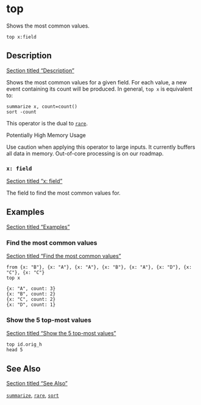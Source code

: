 # top

Shows the most common values.

```tql
top x:field
```

## Description

[Section titled “Description”](#description)

Shows the most common values for a given field. For each value, a new event containing its count will be produced. In general, `top x` is equivalent to:

```tql
summarize x, count=count()
sort -count
```

This operator is the dual to [`rare`](/reference/operators/rare).

Potentially High Memory Usage

Use caution when applying this operator to large inputs. It currently buffers all data in memory. Out-of-core processing is on our roadmap.

### `x: field`

[Section titled “x: field”](#x-field)

The field to find the most common values for.

## Examples

[Section titled “Examples”](#examples)

### Find the most common values

[Section titled “Find the most common values”](#find-the-most-common-values)

```tql
from {x: "B"}, {x: "A"}, {x: "A"}, {x: "B"}, {x: "A"}, {x: "D"}, {x: "C"}, {x: "C"}
top x
```

```tql
{x: "A", count: 3}
{x: "B", count: 2}
{x: "C", count: 2}
{x: "D", count: 1}
```

### Show the 5 top-most values

[Section titled “Show the 5 top-most values”](#show-the-5-top-most-values)

```tql
top id.orig_h
head 5
```

## See Also

[Section titled “See Also”](#see-also)

[`summarize`](/reference/operators/summarize), [`rare`](/reference/operators/rare), [`sort`](/reference/operators/sort)